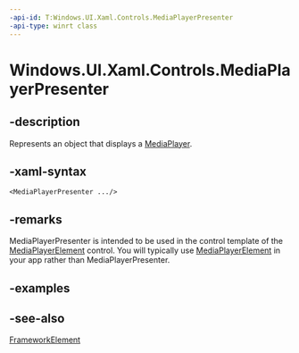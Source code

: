 ```yaml
---
-api-id: T:Windows.UI.Xaml.Controls.MediaPlayerPresenter
-api-type: winrt class
---
```


<!-- Class syntax.
public class MediaPlayerPresenter : Windows.UI.Xaml.FrameworkElement, Windows.UI.Xaml.Controls.IMediaPlayerPresenter
-->

# Windows.UI.Xaml.Controls.MediaPlayerPresenter

## -description

Represents an object that displays a [MediaPlayer](../windows.media.playback/mediaplayer.md).


## -xaml-syntax

```xaml
<MediaPlayerPresenter .../>
```

## -remarks

MediaPlayerPresenter is intended to be used in the control template of the [MediaPlayerElement](mediaplayerelement.md) control. You will typically use [MediaPlayerElement](mediaplayerelement.md) in your app rather than MediaPlayerPresenter.

## -examples

## -see-also

[FrameworkElement](../windows.ui.xaml/frameworkelement.md)
